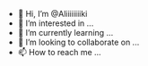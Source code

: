 - 👋 Hi, I’m @Aliiiiiiiiki
- 👀 I’m interested in ...
- 🌱 I’m currently learning ...
- 💞️ I’m looking to collaborate on ...
- 📫 How to reach me ...

<!---
Aliiiiiiiiki/Aliiiiiiiiki is a ✨ special ✨ repository because its `README.md` (this file) appears on your GitHub profile.
You can click the Preview link to take a look at your changes.
--->
